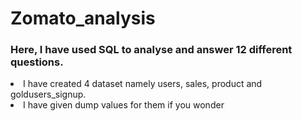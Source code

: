 # Zomato_analysis

### Here, I have used SQL to analyse and answer 12 different questions.
<li> I have created 4 dataset namely users, sales, product and goldusers_signup. </li>
<li> I have given dump values for them if you wonder </li>
